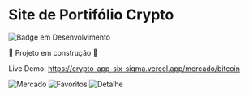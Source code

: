 # Site de Portifólio Crypto

![Badge em Desenvolvimento](http://img.shields.io/static/v1?label=STATUS&message=EM%20DESENVOLVIMENTO&color=GREEN&style=for-the-badge)

:construction: Projeto em construção :construction:

Live Demo: https://crypto-app-six-sigma.vercel.app/mercado/bitcoin


![Mercado](https://user-images.githubusercontent.com/110861595/225921712-1a918b4e-09d9-41c3-a383-00bc99cf9c92.PNG)
![Favoritos](https://user-images.githubusercontent.com/110861595/225921728-d7e8567a-032d-45eb-9b25-af15e34114b7.PNG)
![Detalhe](https://user-images.githubusercontent.com/110861595/225921745-6750e53b-8b9b-41b6-b077-b2e3cf2231ca.PNG)
